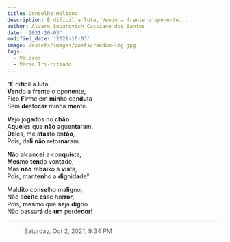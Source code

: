 ```yaml
---
title: Conselho maligno
description: É difícil a luta, Vendo a frente o oponente...
author: Alvaro Separovich Cassiano dos Santos
date: '2021-10-03'
modified_date: '2021-10-03'
image: /assets/images/posts/random-img.jpg
tags:
  - Valores
  - Verso Tri-ritmado
---   
```


"**É** di**fí**cil a **lu**ta,     
**Ven**do a **fren**te o opo**ne**nte,     
Fico **Fir**me em **min**ha con**du**ta     
Sem **de**sfo**car** minha **men**te.     
     
**Ve**jo jo**ga**dos no **chão**     
A**que**les que **não** aguen**ta**ram,     
**De**les, me a**fas**to en**tão**,     
Pois, da**li** **não** retor**na**ram.     
     
**Não** alcan**cei** a con**quis**ta,     
**Mes**mo **ten**do von**ta**de,     
Mas **não** re**bai**xo a **vis**ta,     
Pois, man**ten**ho a **dig**ni**da**de"     
     
Mal**di**to con**se**lho ma**lig**no,     
Não a**cei**te **es**se hor**ror**,     
Pois, **mes**mo que **se**ja **dig**no     
Não passa**rá** de **um** perde**dor**!     

______

> Saturday, Oct 2, 2021, 9:34 PM  
